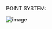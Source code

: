 POINT SYSTEM:

![image](https://github.com/Flores-Adrian/Space-Invaders-Advanced-Project/assets/95241777/fd659d02-3380-4a15-9a0e-6d9b135d9715)
